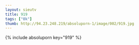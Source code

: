 ```yaml
--- 
layout: sieutv
title: 919
tags: ["0k"]
thumb: http://94.23.248.219/absoluporn-1/image/002/919.jpg
---
```

{% include absoluporn key="919" %} 
